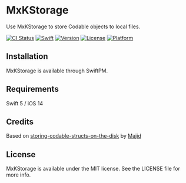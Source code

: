 # MxKStorage

Use MxKStorage to store Codable objects to local files.

[![CI Status](https://img.shields.io/travis/MatthewMerritt/MxKStorage.svg?style=flat)](https://travis-ci.org/MatthewMerritt/MxKStorage)
[![ Swift](https://img.shields.io/badge/Swift-5.x-orange.svg?style=flat)](https://travis-ci.org/MatthewMerritt/MxKStorage)
[![Version](https://img.shields.io/cocoapods/v/MxKStorage.svg?style=flat)](https://github.com/MatthewMerritt/MxKStorage)
[![License](https://img.shields.io/github/license/MatthewMerritt/MxKStorage?style=flat)](https://cocoapods.org/MatthewMerritt/MxKStorage)
[![Platform](https://img.shields.io/cocoapods/p/MxKStorage.svg?style=flat)](https://cocoapods.org/MerrittWare/MxKStorage)

## Installation

MxKStorage is available through SwiftPM.

## Requirements

Swift 5 / iOS 14

## Credits

Based on [storing-codable-structs-on-the-disk](https://swiftwithmajid.com/2019/05/22/storing-codable-structs-on-the-disk) by [Majid](https://github.com/mecid)

## License

MxKStorage is available under the MIT license. See the LICENSE file for more info.
